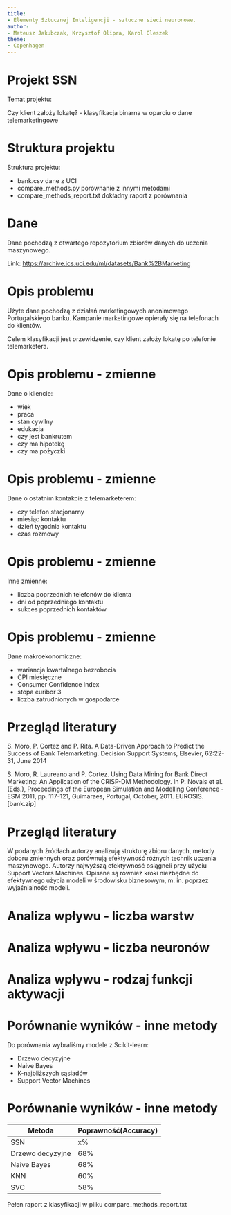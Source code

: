 ```yaml
---
title:
- Elementy Sztucznej Inteligencji - sztuczne sieci neuronowe.
author:
- Mateusz Jakubczak, Krzysztof Olipra, Karol Oleszek
theme:
- Copenhagen
---
```



# Projekt SSN

Temat projektu:


Czy klient założy lokatę? - klasyfikacja binarna w oparciu o dane telemarketingowe


# Struktura projektu

Struktura projektu:

- bank.csv dane z UCI
- compare_methods.py porównanie z innymi metodami
- compare_methods_report.txt dokładny raport z porównania


# Dane

Dane pochodzą z otwartego repozytorium zbiorów danych do uczenia maszynowego.


Link: https://archive.ics.uci.edu/ml/datasets/Bank%2BMarketing



# Opis problemu

Użyte dane pochodzą z działań marketingowych anonimowego Portugalskiego banku.
Kampanie marketingowe opierały się na telefonach do klientów.


Celem klasyfikacji jest przewidzenie, czy klient założy lokatę po telefonie telemarketera.



# Opis problemu - zmienne

Dane o kliencie:

- wiek
- praca
- stan cywilny
- edukacja
- czy jest bankrutem
- czy ma hipotekę
- czy ma pożyczki


# Opis problemu - zmienne

Dane o ostatnim kontakcie z telemarketerem:

- czy telefon stacjonarny
- miesiąc kontaktu
- dzień tygodnia kontaktu
- czas rozmowy


# Opis problemu - zmienne

Inne zmienne:

- liczba poprzednich telefonów do klienta
- dni od poprzedniego kontaktu
- sukces poprzednich kontaktów


# Opis problemu - zmienne

Dane makroekonomiczne:

- wariancja kwartalnego bezrobocia
- CPI miesięczne
- Consumer Confidence Index
- stopa euribor 3
- liczba zatrudnionych w gospodarce


# Przegląd literatury

S. Moro, P. Cortez and P. Rita. A Data-Driven Approach to Predict the Success of Bank Telemarketing. Decision Support Systems, Elsevier, 62:22-31, June 2014

S. Moro, R. Laureano and P. Cortez. Using Data Mining for Bank Direct Marketing: An Application of the CRISP-DM Methodology. In P. Novais et al. (Eds.), Proceedings of the European Simulation and Modelling Conference - ESM'2011, pp. 117-121, Guimaraes, Portugal, October, 2011. EUROSIS. [bank.zip]



# Przegląd literatury

W podanych źródłach autorzy analizują strukturę zbioru danych, metody doboru zmiennych oraz porównują efektywność różnych technik uczenia maszynowego.
Autorzy najwyższą efektywność osiągneli przy użyciu Support Vectors Machines.
Opisane są również kroki niezbędne do efektywnego użycia modeli w środowisku biznesowym, m. in. poprzez wyjaśnialność modeli.


# Analiza wpływu - liczba warstw




# Analiza wpływu - liczba neuronów




# Analiza wpływu - rodzaj funkcji aktywacji



# Porównanie wyników - inne metody

Do porównania wybraliśmy modele z Scikit-learn:

- Drzewo decyzyjne
- Naive Bayes
- K-najbliższych sąsiadów
- Support Vector Machines


# Porównanie wyników - inne metody

|Metoda|Poprawność(Accuracy)|
|---|---|
|SSN|x%|
|Drzewo decyzyjne|68%|
|Naive Bayes|68%|
|KNN|60%|
|SVC|58%|

Pełen raport z klasyfikacji w pliku compare_methods_report.txt